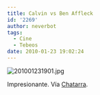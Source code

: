```yaml
---
title: Calvin vs Ben Affleck
id: '2269'
author: neverbot
tags:
  - Cine
  - Tebeos
date: 2010-01-23 19:02:24
---
```


![201001231901.jpg](./201001231901.jpg)

Impresionante. Vía [Chatarra](http://circuitry.tumblr.com/post/334344491).